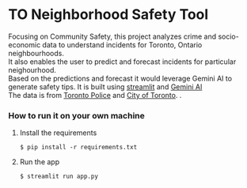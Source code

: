 # TO Neighborhood Safety Tool


   Focusing on Community Safety, this project analyzes crime and socio-economic data to understand incidents for Toronto, Ontario neighbourhoods.  
    It also enables the user to predict and forecast incidents for particular neighourhood.  
    Based on the predictions and forecast it would leverage Gemini AI to generate safety tips. 
    It is built using [streamlit](https://streamlit.io/cloud) and [Gemini AI](https://ai.google.dev/gemini-api/docs)  
    The data is from [Toronto Police](https://data.torontopolice.on.ca/datasets/TorontoPS::major-crime-indicators-open-data/about) and [City of Toronto](https://data.urbandatacentre.ca/organization/city-of-toronto-open-data?q=wellbeing&sort=score+desc%2C+metadata_modified+desc&page=1).
   .

    
### How to run it on your own machine

1. Install the requirements

   ```
   $ pip install -r requirements.txt
   ```

2. Run the app

   ```
   $ streamlit run app.py
   ```
